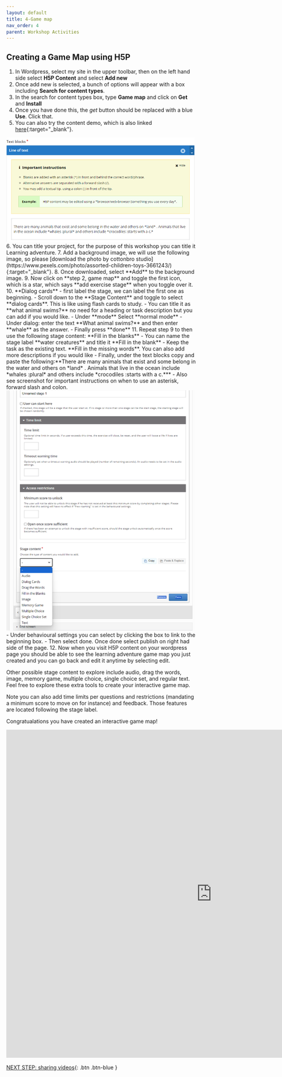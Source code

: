 ```yaml
---
layout: default
title: 4-Game map
nav_order: 4
parent: Workshop Activities
---
```

## Creating a Game Map using H5P

1. In Wordpress, select my site in the upper toolbar, then on the left hand side select **H5P Content** and select **Add new**
2. Once add new is selected, a bunch of options will appear with a box including **Search for content types**.
3. In the search for content types box, type **Game map** and click on  **Get** and **Install**
4. Once you have done this, the *get* button should be replaced with a blue **Use**. Click that.
5. You can also try the content demo, which is also linked [here](https://h5p.org/content-types/game-map#example=1463359){:target="_blank"}.
<img src="images/text-blocks.png" style="width:500px"> 
6. You can title your project, for the purpose of this workshop you can title it Learning adventure.
7. Add a background image, we will use the following image, so please [download the photo by cottonbro studio](https://www.pexels.com/photo/assorted-children-toys-3661243/){:target="_blank"}. 
8. Once downloaded, select **Add** to the background image.
9. Now click on **step 2, game map** and toggle the first icon, which is a star, which says **add exercise stage** when you toggle over it.
10. **Dialog cards**
    - first label the stage, we can label the first one as beginning.
    - Scroll down to the **Stage Content** and toggle to select **dialog cards**. This is like using flash cards to study.
    - You can title it as **what animal swims?** no need for a heading or task description but you can add if you would like.
    - Under **mode** Select **normal mode**
    - Under dialog: enter the text **What animal swims?** and then enter **whale** as the answer.
    - Finally press **done**
11. Repeat step 9 to then use the following stage content: **Fill in the blanks**
    - You can name the stage label **water creatures** and title it **Fill in the blank**
    - Keep the task as the existing text. **Fill in the missing words**. You can also add more descriptions if you would like
    - Finally, under the text blocks copy and paste the following:**There are many animals that exist and some belong in the water and others on *land* . Animals that live in the ocean include *whales :plural* and others include *crocodiles :starts with a c.***
    - Also see screenshot for important instructions on when to use an asterisk, forward slash and colon.<br>
<img src="images/game-map-2.png" style="width:500px"> 
    - Under behavioural settings you can select by clicking the box to link to the beginning box.
    - Then select done. Once done select publish on right had side of the page.
12. Now when you visit H5P content on your wordpress page you should be able to see the learning adventure game map you just created and you can go back and edit it anytime by selecting edit.

Other possible stage content to explore include audio, drag the words, image, memory game, multiple choice, single choice set, and regular text. Feel free to explore these extra tools to create your interactive game map. 

Note you can also add time limits per questions and restrictions (mandating a minimum score to move on for instance) and feedback. Those features are located following the stage label.

Congratualations you have created an interactive game map!

<iframe src="https://h5p.org/h5p/embed/1466205" width="1090" height="870" frameborder="0" allowfullscreen="allowfullscreen" allow="geolocation *; microphone *; camera *; midi *; encrypted-media *" title="Solar system simplified"></iframe><script src="https://h5p.org/sites/all/modules/h5p/library/js/h5p-resizer.js" charset="UTF-8"></script>

[NEXT STEP: sharing videos](sharing.html){: .btn .btn-blue }<br>
